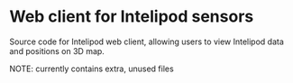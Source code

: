 # Web client for Intelipod sensors

Source code for Intelipod web client, allowing users to view Intelipod data and positions on 3D map.

NOTE: currently contains extra, unused files
